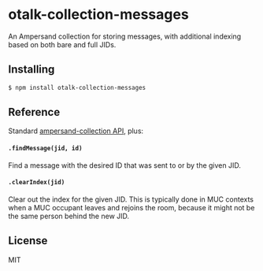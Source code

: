 # otalk-collection-messages

An Ampersand collection for storing messages, with additional indexing based on both bare and full JIDs.

## Installing

```sh
$ npm install otalk-collection-messages
```

## Reference

Standard [ampersand-collection API](http://ampersandjs.com/docs#ampersand-collection), plus:

#### `.findMessage(jid, id)`

Find a message with the desired ID that was sent to or by the given JID.

#### `.clearIndex(jid)`

Clear out the index for the given JID. This is typically done in MUC contexts when a MUC occupant leaves and rejoins the room, because it might not be the same person behind the new JID.

## License

MIT
